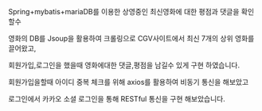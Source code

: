 Spring+mybatis+mariaDB를 이용한 상영중인 최신영화에 대한 평점과 댓글을 확인할수 


영화의 DB를 Jsoup을 활용하여 크롤링으로 CGV사이트에서 최신 7개의 상위 영화를 끌어왔고,



회원가입,로그인을 했을때 영화에대한 댓글,평점을 남길수 있게 구현 하였습니다.


회원가입을할때 아이디 중복 체크를 위해 axios를 활용하여 비동기 통신을 해보았고

로그인에서 카카오 소셜 로그인을 통해 RESTful 통신을 구현 해보았습니다.

